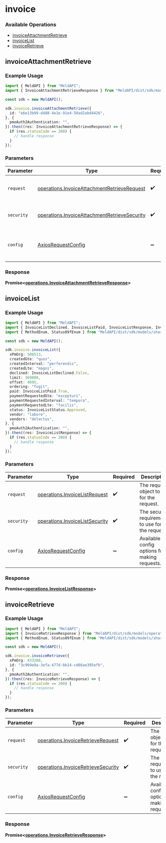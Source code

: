 # invoice

### Available Operations

* [invoiceAttachmentRetrieve](#invoiceattachmentretrieve)
* [invoiceList](#invoicelist)
* [invoiceRetrieve](#invoiceretrieve)

## invoiceAttachmentRetrieve

### Example Usage

```typescript
import { MeldAPI } from "MeldAPI";
import { InvoiceAttachmentRetrieveResponse } from "MeldAPI/dist/sdk/models/operations";

const sdk = new MeldAPI();

sdk.invoice.invoiceAttachmentRetrieve({
  id: "e6e13b99-d488-4e1e-91e4-50ad2abd4426",
}, {
  pmoAuth2Authentication: "",
}).then((res: InvoiceAttachmentRetrieveResponse) => {
  if (res.statusCode == 200) {
    // handle response
  }
});
```

### Parameters

| Parameter                                                                                                    | Type                                                                                                         | Required                                                                                                     | Description                                                                                                  |
| ------------------------------------------------------------------------------------------------------------ | ------------------------------------------------------------------------------------------------------------ | ------------------------------------------------------------------------------------------------------------ | ------------------------------------------------------------------------------------------------------------ |
| `request`                                                                                                    | [operations.InvoiceAttachmentRetrieveRequest](../../models/operations/invoiceattachmentretrieverequest.md)   | :heavy_check_mark:                                                                                           | The request object to use for the request.                                                                   |
| `security`                                                                                                   | [operations.InvoiceAttachmentRetrieveSecurity](../../models/operations/invoiceattachmentretrievesecurity.md) | :heavy_check_mark:                                                                                           | The security requirements to use for the request.                                                            |
| `config`                                                                                                     | [AxiosRequestConfig](https://axios-http.com/docs/req_config)                                                 | :heavy_minus_sign:                                                                                           | Available config options for making requests.                                                                |


### Response

**Promise<[operations.InvoiceAttachmentRetrieveResponse](../../models/operations/invoiceattachmentretrieveresponse.md)>**


## invoiceList

### Example Usage

```typescript
import { MeldAPI } from "MeldAPI";
import { InvoiceListDeclined, InvoiceListPaid, InvoiceListResponse, InvoiceListStatus } from "MeldAPI/dist/sdk/models/operations";
import { MethodEnum, Status09fEnum } from "MeldAPI/dist/sdk/models/shared";

const sdk = new MeldAPI();

sdk.invoice.invoiceList({
  xPmOrg: 586513,
  createdGte: "quos",
  createdInterval: "perferendis",
  createdLte: "magni",
  declined: InvoiceListDeclined.False,
  limit: 369808,
  offset: 4695,
  ordering: "fugit",
  paid: InvoiceListPaid.True,
  paymentRequestedGte: "excepturi",
  paymentRequestedInterval: "tempora",
  paymentRequestedLte: "facilis",
  status: InvoiceListStatus.Approved,
  vendor: "labore",
  vendors: "delectus",
}, {
  pmoAuth2Authentication: "",
}).then((res: InvoiceListResponse) => {
  if (res.statusCode == 200) {
    // handle response
  }
});
```

### Parameters

| Parameter                                                                        | Type                                                                             | Required                                                                         | Description                                                                      |
| -------------------------------------------------------------------------------- | -------------------------------------------------------------------------------- | -------------------------------------------------------------------------------- | -------------------------------------------------------------------------------- |
| `request`                                                                        | [operations.InvoiceListRequest](../../models/operations/invoicelistrequest.md)   | :heavy_check_mark:                                                               | The request object to use for the request.                                       |
| `security`                                                                       | [operations.InvoiceListSecurity](../../models/operations/invoicelistsecurity.md) | :heavy_check_mark:                                                               | The security requirements to use for the request.                                |
| `config`                                                                         | [AxiosRequestConfig](https://axios-http.com/docs/req_config)                     | :heavy_minus_sign:                                                               | Available config options for making requests.                                    |


### Response

**Promise<[operations.InvoiceListResponse](../../models/operations/invoicelistresponse.md)>**


## invoiceRetrieve

### Example Usage

```typescript
import { MeldAPI } from "MeldAPI";
import { InvoiceRetrieveResponse } from "MeldAPI/dist/sdk/models/operations";
import { MethodEnum, Status09fEnum } from "MeldAPI/dist/sdk/models/shared";

const sdk = new MeldAPI();

sdk.invoice.invoiceRetrieve({
  xPmOrg: 433288,
  id: "3c969e9a-3efa-477d-bb14-cd66ae395efb",
}, {
  pmoAuth2Authentication: "",
}).then((res: InvoiceRetrieveResponse) => {
  if (res.statusCode == 200) {
    // handle response
  }
});
```

### Parameters

| Parameter                                                                                | Type                                                                                     | Required                                                                                 | Description                                                                              |
| ---------------------------------------------------------------------------------------- | ---------------------------------------------------------------------------------------- | ---------------------------------------------------------------------------------------- | ---------------------------------------------------------------------------------------- |
| `request`                                                                                | [operations.InvoiceRetrieveRequest](../../models/operations/invoiceretrieverequest.md)   | :heavy_check_mark:                                                                       | The request object to use for the request.                                               |
| `security`                                                                               | [operations.InvoiceRetrieveSecurity](../../models/operations/invoiceretrievesecurity.md) | :heavy_check_mark:                                                                       | The security requirements to use for the request.                                        |
| `config`                                                                                 | [AxiosRequestConfig](https://axios-http.com/docs/req_config)                             | :heavy_minus_sign:                                                                       | Available config options for making requests.                                            |


### Response

**Promise<[operations.InvoiceRetrieveResponse](../../models/operations/invoiceretrieveresponse.md)>**

